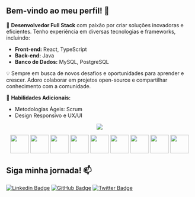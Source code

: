 ## Bem-vindo ao meu perfil! 👋

🔧 **Desenvolvedor Full Stack** com paixão por criar soluções inovadoras e eficientes. Tenho experiência em diversas tecnologias e frameworks, incluindo:

- **Front-end:** React, TypeScript
- **Back-end:** Java
- **Banco de Dados:** MySQL, PostgreSQL


💡 Sempre em busca de novos desafios e oportunidades para aprender e crescer. Adoro colaborar em projetos open-source e compartilhar conhecimento com a comunidade.

🚀 **Habilidades Adicionais:**
- Metodologias Ágeis: Scrum
- Design Responsivo e UX/UI

<p align="center"> <img src="https://github-readme-stats.vercel.app/api?username=FabricioLimaa&count_private=true&show_icons=true&theme=radical" /> </p>

<p align="center">
  <img src="https://user-images.githubusercontent.com/25181517/192158954-f88b5814-d510-4564-b285-dff7d6400dad.png" width='50px'/>
  <img src="https://user-images.githubusercontent.com/25181517/183898674-75a4a1b1-f960-4ea9-abcb-637170a00a75.png" width='50px'/>
  <img src="https://user-images.githubusercontent.com/25181517/183898054-b3d693d4-dafb-4808-a509-bab54cf5de34.png" width='50px'/>
  <img src="https://user-images.githubusercontent.com/25181517/117447155-6a868a00-af3d-11eb-9cfe-245df15c9f3f.png" width='50px'/>
  <img src="https://user-images.githubusercontent.com/25181517/183897015-94a058a6-b86e-4e42-a37f-bf92061753e5.png" width='50px'/>
  <img src="https://user-images.githubusercontent.com/25181517/183890598-19a0ac2d-e88a-4005-a8df-1ee36782fde1.png" width='50px'/>
  <img src="https://user-images.githubusercontent.com/25181517/121401671-49102800-c959-11eb-9f6f-74d49a5e1774.png" width='50px'/>
  <img src="https://user-images.githubusercontent.com/25181517/183568594-85e280a7-0d7e-4d1a-9028-c8c2209e073c.png" width='50px'/>
  <img src="https://user-images.githubusercontent.com/25181517/192108372-f71d70ac-7ae6-4c0d-8395-51d8870c2ef0.png" width='50px'/>
</p>

## Siga minha jornada! 📫

[![Linkedin Badge](https://img.shields.io/badge/-LinkedIn-blue?style=flat-square&logo=Linkedin&logoColor=white&link=https://www.linkedin.com/in/fabriciolimaa)](https://www.linkedin.com/in/fabriciolimaa)
[![GitHub Badge](https://img.shields.io/badge/-GitHub-181717?style=flat-square&logo=github&logoColor=white&link=https://github.com/FabricioLimaa)](https://github.com/FabricioLimaa)
[![Twitter Badge](https://img.shields.io/badge/-Twitter-1DA1F2?style=flat-square&logo=twitter&logoColor=white&link=https://twitter.com/FabricioLimaa)](https://twitter.com/FabricioLimaa)
